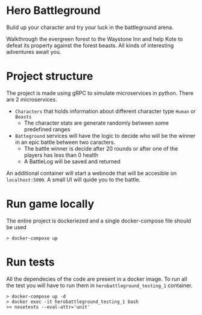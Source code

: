 # Hero Battleground

Build up your character and try your luck in the battleground arena.

Walkthrough the evergreen forest to the Waystone Inn and help Kote to defeat its property against the forest beasts. All kinds of interesting adventures await you.

# Project structure

The project is made using gRPC to simulate microservices in python. There are 2 microservices.
- `Characters` that holds information about different character type `Human` or `Beasts`
   - The character stats are generate randomly between some predefined ranges
- `Batteground` services will have the logic to decide who will be the winner in an epic battle between two caracters.
  - The battle winner is decide after 20 rounds or after one of the players has less than 0 health
  - A BattleLog will be saved and returned 

An additional container will start a webnode that will be accesible on `localhost:5000`. A small UI will quide you to the battle.

# Run game locally

The entire project is dockeriezed and a single docker-compose file should be used

```
> docker-compose up
```

# Run tests

All the dependecies of the code are present in a docker image. To run all the test you will have to run them in `herobattleground_testing_1` container.

```
> docker-compose up -d
> docker exec -it herobattleground_testing_1 bash
>> nosetests --eval-attr='unit'
```
